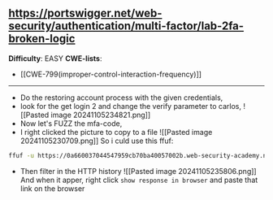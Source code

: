 https://portswigger.net/web-security/authentication/multi-factor/lab-2fa-broken-logic
 -----
**Difficulty**: EASY
**CWE-lists**:
- [[CWE-799(improper-control-interaction-frequency)]]
-----
- Do the restoring account process with the given credentials, 
- look for the get login 2 and change the verify parameter to carlos, 
![[Pasted image 20241105234821.png]]
- Now let's FUZZ the mfa-code, 
- I right clicked the picture to copy to a file
![[Pasted image 20241105230709.png]]
So i culd use this ffuf:
```sh
ffuf -u https://0a660037044547959cb70ba40057002b.web-security-academy.net/login2 -request REQUEST.txt -w /usr/share/seclists/Fuzzing/4-digits-0000-9999.txt -replay-proxy http://127.0.0.1:8080 
```
- Then filter in the HTTP history
![[Pasted image 20241105235806.png]]
And when it apper, right click `show response in browser` and paste that link on the browser